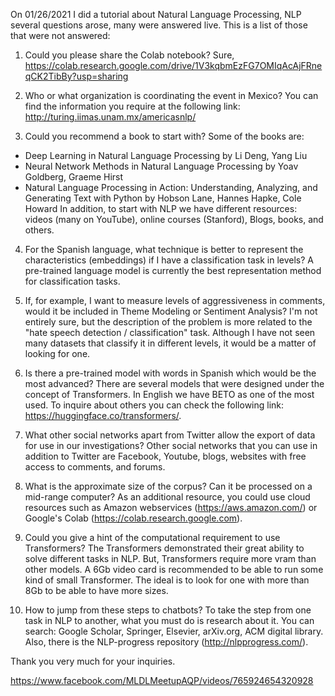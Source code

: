 On 01/26/2021 I did a tutorial about Natural Language Processing, NLP several questions arose, many were answered live. This is a list of those that were not answered:

1. Could you please share the Colab notebook?
Sure, https://colab.research.google.com/drive/1V3kqbmEzFG7OMIqAcAjFRneqCK2TibBy?usp=sharing

2. Who or what organization is coordinating the event in Mexico?
You can find the information you require at the following link: http://turing.iimas.unam.mx/americasnlp/

3. Could you recommend a book to start with?
Some of the books are:
- Deep Learning in Natural Language Processing by Li Deng, Yang Liu
- Neural Network Methods in Natural Language Processing by Yoav Goldberg, Graeme Hirst
- Natural Language Processing in Action: Understanding, Analyzing, and Generating Text with Python by Hobson Lane, Hannes Hapke, Cole Howard
In addition, to start with NLP we have different resources: videos (many on YouTube), online courses (Stanford), Blogs, books, and others.

4. For the Spanish language, what technique is better to represent the characteristics (embeddings) if I have a classification task in levels?
A pre-trained language model is currently the best representation method for classification tasks.

5. If, for example, I want to measure levels of aggressiveness in comments, would it be included in Theme Modeling or Sentiment Analysis?
I'm not entirely sure, but the description of the problem is more related to the "hate speech detection / classification" task. Although I have not seen many datasets that classify it in different levels, it would be a matter of looking for one.

6. Is there a pre-trained model with words in Spanish which would be the most advanced?
There are several models that were designed under the concept of Transformers. In English we have BETO as one of the most used. To inquire about others you can check the following link: https://huggingface.co/transformers/.

7. What other social networks apart from Twitter allow the export of data for use in our investigations?
Other social networks that you can use in addition to Twitter are Facebook, Youtube, blogs, websites with free access to comments, and forums.

8. What is the approximate size of the corpus? Can it be processed on a mid-range computer?
As an additional resource, you could use cloud resources such as Amazon webservices (https://aws.amazon.com/) or Google's Colab (https://colab.research.google.com).

9. Could you give a hint of the computational requirement to use Transformers?
The Transformers demonstrated their great ability to solve different tasks in NLP. But, Transformers require more vram than other models. A 6Gb video card is recommended to be able to run some kind of small Transformer. The ideal is to look for one with more than 8Gb to be able to have more sizes.

10. How to jump from these steps to chatbots?
To take the step from one task in NLP to another, what you must do is research about it. You can search: Google Scholar, Springer, Elsevier, arXiv.org, ACM digital library. Also, there is the NLP-progress repository (http://nlpprogress.com/).

Thank you very much for your inquiries.

https://www.facebook.com/MLDLMeetupAQP/videos/765924654320928
